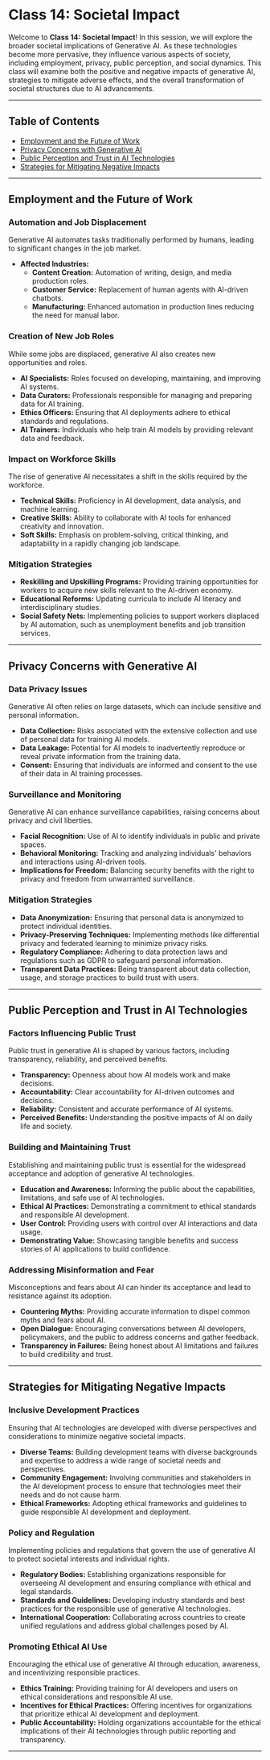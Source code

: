 # Class 14: Societal Impact

Welcome to **Class 14: Societal Impact**! In this session, we will explore the broader societal implications of Generative AI. As these technologies become more pervasive, they influence various aspects of society, including employment, privacy, public perception, and social dynamics. This class will examine both the positive and negative impacts of generative AI, strategies to mitigate adverse effects, and the overall transformation of societal structures due to AI advancements.

---

## Table of Contents

- [Employment and the Future of Work](#employment-and-the-future-of-work)
- [Privacy Concerns with Generative AI](#privacy-concerns-with-generative-ai)
- [Public Perception and Trust in AI Technologies](#public-perception-and-trust-in-ai-technologies)
- [Strategies for Mitigating Negative Impacts](#strategies-for-mitigating-negative-impacts)

---

## Employment and the Future of Work

### Automation and Job Displacement

Generative AI automates tasks traditionally performed by humans, leading to significant changes in the job market.

- **Affected Industries:**
  - **Content Creation:** Automation of writing, design, and media production roles.
  - **Customer Service:** Replacement of human agents with AI-driven chatbots.
  - **Manufacturing:** Enhanced automation in production lines reducing the need for manual labor.

### Creation of New Job Roles

While some jobs are displaced, generative AI also creates new opportunities and roles.

- **AI Specialists:** Roles focused on developing, maintaining, and improving AI systems.
- **Data Curators:** Professionals responsible for managing and preparing data for AI training.
- **Ethics Officers:** Ensuring that AI deployments adhere to ethical standards and regulations.
- **AI Trainers:** Individuals who help train AI models by providing relevant data and feedback.

### Impact on Workforce Skills

The rise of generative AI necessitates a shift in the skills required by the workforce.

- **Technical Skills:** Proficiency in AI development, data analysis, and machine learning.
- **Creative Skills:** Ability to collaborate with AI tools for enhanced creativity and innovation.
- **Soft Skills:** Emphasis on problem-solving, critical thinking, and adaptability in a rapidly changing job landscape.

### Mitigation Strategies

- **Reskilling and Upskilling Programs:** Providing training opportunities for workers to acquire new skills relevant to the AI-driven economy.
- **Educational Reforms:** Updating curricula to include AI literacy and interdisciplinary studies.
- **Social Safety Nets:** Implementing policies to support workers displaced by AI automation, such as unemployment benefits and job transition services.

---

## Privacy Concerns with Generative AI

### Data Privacy Issues

Generative AI often relies on large datasets, which can include sensitive and personal information.

- **Data Collection:** Risks associated with the extensive collection and use of personal data for training AI models.
- **Data Leakage:** Potential for AI models to inadvertently reproduce or reveal private information from the training data.
- **Consent:** Ensuring that individuals are informed and consent to the use of their data in AI training processes.

### Surveillance and Monitoring

Generative AI can enhance surveillance capabilities, raising concerns about privacy and civil liberties.

- **Facial Recognition:** Use of AI to identify individuals in public and private spaces.
- **Behavioral Monitoring:** Tracking and analyzing individuals' behaviors and interactions using AI-driven tools.
- **Implications for Freedom:** Balancing security benefits with the right to privacy and freedom from unwarranted surveillance.

### Mitigation Strategies

- **Data Anonymization:** Ensuring that personal data is anonymized to protect individual identities.
- **Privacy-Preserving Techniques:** Implementing methods like differential privacy and federated learning to minimize privacy risks.
- **Regulatory Compliance:** Adhering to data protection laws and regulations such as GDPR to safeguard personal information.
- **Transparent Data Practices:** Being transparent about data collection, usage, and storage practices to build trust with users.

---

## Public Perception and Trust in AI Technologies

### Factors Influencing Public Trust

Public trust in generative AI is shaped by various factors, including transparency, reliability, and perceived benefits.

- **Transparency:** Openness about how AI models work and make decisions.
- **Accountability:** Clear accountability for AI-driven outcomes and decisions.
- **Reliability:** Consistent and accurate performance of AI systems.
- **Perceived Benefits:** Understanding the positive impacts of AI on daily life and society.

### Building and Maintaining Trust

Establishing and maintaining public trust is essential for the widespread acceptance and adoption of generative AI technologies.

- **Education and Awareness:** Informing the public about the capabilities, limitations, and safe use of AI technologies.
- **Ethical AI Practices:** Demonstrating a commitment to ethical standards and responsible AI development.
- **User Control:** Providing users with control over AI interactions and data usage.
- **Demonstrating Value:** Showcasing tangible benefits and success stories of AI applications to build confidence.

### Addressing Misinformation and Fear

Misconceptions and fears about AI can hinder its acceptance and lead to resistance against its adoption.

- **Countering Myths:** Providing accurate information to dispel common myths and fears about AI.
- **Open Dialogue:** Encouraging conversations between AI developers, policymakers, and the public to address concerns and gather feedback.
- **Transparency in Failures:** Being honest about AI limitations and failures to build credibility and trust.

---

## Strategies for Mitigating Negative Impacts

### Inclusive Development Practices

Ensuring that AI technologies are developed with diverse perspectives and considerations to minimize negative societal impacts.

- **Diverse Teams:** Building development teams with diverse backgrounds and expertise to address a wide range of societal needs and perspectives.
- **Community Engagement:** Involving communities and stakeholders in the AI development process to ensure that technologies meet their needs and do not cause harm.
- **Ethical Frameworks:** Adopting ethical frameworks and guidelines to guide responsible AI development and deployment.

### Policy and Regulation

Implementing policies and regulations that govern the use of generative AI to protect societal interests and individual rights.

- **Regulatory Bodies:** Establishing organizations responsible for overseeing AI development and ensuring compliance with ethical and legal standards.
- **Standards and Guidelines:** Developing industry standards and best practices for the responsible use of generative AI technologies.
- **International Cooperation:** Collaborating across countries to create unified regulations and address global challenges posed by AI.

### Promoting Ethical AI Use

Encouraging the ethical use of generative AI through education, awareness, and incentivizing responsible practices.

- **Ethics Training:** Providing training for AI developers and users on ethical considerations and responsible AI use.
- **Incentives for Ethical Practices:** Offering incentives for organizations that prioritize ethical AI development and deployment.
- **Public Accountability:** Holding organizations accountable for the ethical implications of their AI technologies through public reporting and transparency.

---